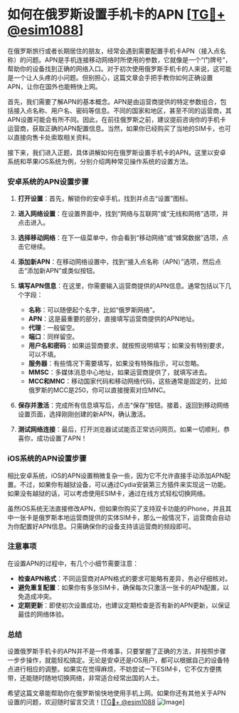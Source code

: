 # 如何在俄罗斯设置手机卡的APN [[TG💪+ @esim1088](https://t.me/s/esim1088)]

在俄罗斯旅行或者长期居住的朋友，经常会遇到需要配置手机卡APN（接入点名称）的问题。APN是手机连接移动网络时所使用的参数，它就像是一个“门牌号”，帮助你的设备找到正确的网络入口。对于初次使用俄罗斯手机卡的人来说，这可能是一个让人头疼的小问题。但别担心，这篇文章会手把手教你如何正确设置APN，让你在国外也能畅快上网。

首先，我们需要了解APN的基本概念。APN是由运营商提供的特定参数组合，包括接入点名称、用户名、密码等信息。不同的国家和地区，甚至不同的运营商，其APN设置可能会有所不同。因此，在前往俄罗斯之前，建议提前咨询你的手机卡运营商，获取正确的APN配置信息。当然，如果你已经购买了当地的SIM卡，也可以直接向售卡处索取相关资料。

接下来，我们进入正题，具体讲解如何在俄罗斯设置手机卡的APN。这里以安卓系统和苹果iOS系统为例，分别介绍两种常见操作系统的设置方法。

### 安卓系统的APN设置步骤

1. **打开设置**：首先，解锁你的安卓手机，找到并点击“设置”图标。
   
2. **进入网络设置**：在设置界面中，找到“网络与互联网”或“无线和网络”选项，并点击进入。

3. **选择移动网络**：在下一级菜单中，你会看到“移动网络”或“蜂窝数据”选项，点击它继续。

4. **添加新APN**：在移动网络设置中，找到“接入点名称（APN）”选项，然后点击“添加新APN”或类似按钮。

5. **填写APN信息**：在这里，你需要输入运营商提供的APN信息。通常包括以下几个字段：
   - **名称**：可以随便起个名字，比如“俄罗斯网络”。
   - **APN**：这是最重要的部分，直接填写运营商提供的APN地址。
   - **代理**：一般留空。
   - **端口**：同样留空。
   - **用户名和密码**：如果运营商要求，就按照说明填写；如果没有特别要求，可以不填。
   - **服务器**：有些情况下需要填写，如果没有特殊指示，可以忽略。
   - **MMSC**：多媒体消息中心地址，如果运营商提供了，就填写进去。
   - **MCC和MNC**：移动国家代码和移动网络代码，这些通常是固定的，比如俄罗斯的MCC是250，你可以直接搜索对应MNC。

6. **保存并激活**：完成所有信息填写后，点击“保存”按钮。接着，返回到移动网络设置页面，选择刚刚创建的新APN，确认激活。

7. **测试网络连接**：最后，打开浏览器试试能否正常访问网页。如果一切顺利，恭喜你，成功设置了APN！

### iOS系统的APN设置步骤

相比安卓系统，iOS的APN设置稍微复杂一些，因为它不允许直接手动添加APN配置。不过，如果你有越狱设备，可以通过Cydia安装第三方插件来实现这一功能。如果没有越狱的话，可以考虑使用ESIM卡，通过在线方式轻松切换网络。

虽然iOS系统无法直接修改APN，但如果你购买了支持双卡功能的iPhone，并且其中一张卡是俄罗斯本地运营商提供的实体SIM卡，那么一般情况下，运营商会自动为你配置好APN信息。只需确保你的设备支持该运营商的频段即可。

### 注意事项

在设置APN的过程中，有几个小细节需要注意：

- **检查APN格式**：不同运营商对APN格式的要求可能略有差异，务必仔细核对。
- **避免重复配置**：如果你有多张SIM卡，确保每次只激活一张卡的APN配置，以免造成冲突。
- **定期更新**：即使初次设置成功，也建议定期检查是否有新的APN更新，以保证最佳的网络体验。

### 总结

设置俄罗斯手机卡的APN并不是一件难事，只要掌握了正确的方法，并按照步骤一步步操作，就能轻松搞定。无论是安卓还是iOS用户，都可以根据自己的设备特点进行相应的调整。如果实在觉得麻烦，不妨尝试一下ESIM卡，它不仅方便携带，还能随时随地切换网络，非常适合经常出国的人士。

希望这篇文章能帮助你在俄罗斯愉快地使用手机上网。如果你还有其他关于APN设置的问题，欢迎随时留言交流！[[TG💪+ @esim1088](https://t.me/s/esim1088) ![Image](https://i.postimg.cc/4NQfJmqS/Snipaste-2025-05-13-00-14-12.png)]